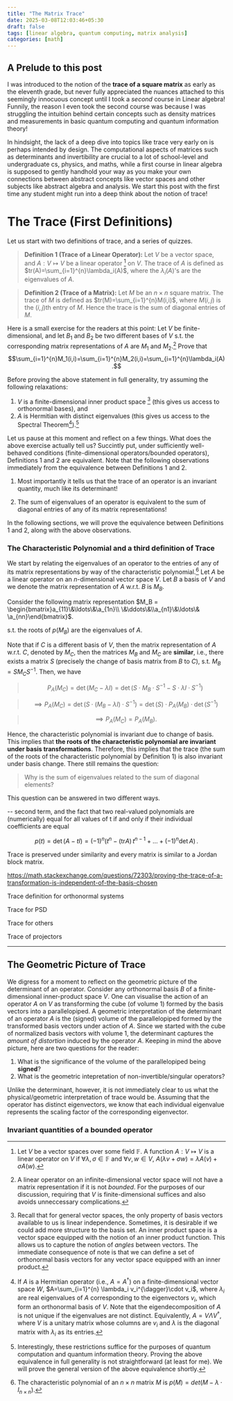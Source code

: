 ```yaml
---
title: "The Matrix Trace"
date: 2025-03-08T12:03:46+05:30
draft: false
tags: [linear algebra, quantum computing, matrix analysis]
categories: [math]
---
```


## A Prelude to this post

I was introduced to the notion of the **trace of a square matrix** as early as the eleventh grade, but never fully appreciated the nuances attached to this seemingly innocuous concept until I took a _second_ course in Linear algebra! Funnily, the reason I even took the second course was because I was struggling the intuition behind certain concepts such as density matrices and measurements in basic quantum computing and quantum information theory!

In hindsight, the lack of a deep dive into topics like trace very early on is perhaps intended by design. The computational aspects of matrices such as determinants and invertibility are crucial to a lot of school-level and undergraduate cs, physics, and maths, while a first course in linear algebra is supposed to gently handhold your way as you make your own connections between abstract concepts like vector spaces and other subjects like abstract algebra and analysis. We start this post with the first time any student might run into a deep think about the notion of trace!

# The Trace (First Definitions)

Let us start with two definitions of trace, and a series of quizzes.

> **Definition 1 (Trace of a Linear Operator):** Let $V$ be a vector space, and $A:V\mapsto V$ be a linear operator [^linmap] on $V$. The trace of $A$ is defined as $tr(A)=\sum_{i=1}^{n}\lambda_i(A)$, where the $\lambda_i(A)$'s are the eigenvalues of $A$.

> **Definition 2 (Trace of a Matrix):** Let $M$ be an $n\times n$ square matrix. The trace of $M$ is defined as $tr(M)=\sum_{i=1}^{n}M(i,i)$, where $M(i,j)$ is the $(i,j)$th entry of $M$. Hence the trace is the sum of diagonal entries of $M$.

Here is a small exercise for the readers at this point: Let $V$ be finite-dimensional, and let $B_1$ and $B_2$ be two different bases of $V$ s.t. the corresponding matrix representations of $A$ are $M_1$ and $M_2$.[^bounded] Prove that $$\sum_{i=1}^{n}M_1(i,i)=\sum_{i=1}^{n}M_2(i,i)=\sum_{i=1}^{n}\lambda_i(A).$$

Before proving the above statement in full generality, try assuming the following relaxations:

1. $V$ is a finite-dimensional inner product space [^innerproduct] (this gives us access to orthonormal bases), and
2. $A$ is Hermitian with distinct eigenvalues (this gives us access to the Spectral Theorem[^spectral]).[^quantum]

Let us pause at this moment and reflect on a few things. What does the above exercise actually tell us? Succintly put, under sufficiently well-behaved conditions (finite-dimensional operators/bounded operators), Definitions 1 and 2 are equivalent. Note that the following observations immediately from the equivalence between Definitions 1 and 2.

1. Most importantly it tells us that the trace of an operator is an invariant quantity, much like its determinant!

2. The sum of eigenvalues of an operator is equivalent to the sum of diagonal entries of any of its matrix representations!

In the following sections, we will prove the equivalence between Definitions 1 and 2, along with the above observations.

### The Characteristic Polynomial and a third definition of Trace

We start by relating the eigenvalues of an operator to the entries of any of its matrix representations by way of the characteristic polynomial.[^charpoly] Let $A$ be a linear operator on an $n$-dimensional vector space $V$. Let $B$ a basis of $V$ and we denote the matrix representation of $A$ w.r.t. $B$ is $M_B$.

Consider the following matrix representation $M_B = \begin{bmatrix}a_{11}\&\ldots\&\a_{1n}\\ \&\ddots\&\\a_{n1}\&\ldots\& \a_{nn}\end{bmatrix}$.

s.t. the roots of $p(M_B)$ are the eigenvalues of $A$.

Note that if $C$ is a different basis of $V$, then the matrix representation of $A$ w.r.t. $C$, denoted by $M_C$, then the matrices $M_B$ and $M_C$ are **similar**, i.e., there exists a matrix $S$ (precisely the change of basis matrix from $B$ to $C$), s.t. $M_B = S M_C S^{-1}$. Then, we have

> $$P_A(M_C) = \det(M_C - \lambda I) = \det(S\cdot M_B\cdot S^{-1} - S\cdot \lambda I\cdot S^{-1})$$

> $$\implies P_A(M_C)= \det(S\cdot (M_B-\lambda I)\cdot S^{-1}) = \det(S)\cdot P_A(M_B)\cdot\det(S^{-1})$$

> $$\implies P_A(M_C)= P_A(M_B).$$

Hence, the characteristic polynomial is invariant due to change of basis. This implies that **the roots of the characteristic polynomial are invariant under basis transformations**. Therefore, this implies that the trace (the sum of the roots of the characteristic polynomial by Definition 1) is also invariant under basis change. There still remains the question:

> Why is the sum of eigenvalues related to the sum of diagonal elements?

This question can be answered in two different ways.

-- second term, and the fact that two real-valued polynomials are (numerically) equal for all values of t if and only if their individual coefficients are equal

$$p(t) = \det(A-tI) = (-1)^n \big(t^n - (\text{tr} A) \,t^{n-1} + \dots + (-1)^n \det A\big)\,.$$

Trace is preserved under similarity and every matrix is similar to a Jordan block matrix.

https://math.stackexchange.com/questions/72303/proving-the-trace-of-a-transformation-is-independent-of-the-basis-chosen

Trace definition for orthonormal systems

Trace for PSD

Trace for others

Trace of projectors

---

## The Geometric Picture of Trace

We digress for a moment to reflect on the geometric picture of the determinant of an operator. Consider any orthonormal basis $B$ of a finite-dimensional inner-product space $V$. One can visualise the action of an operator $A$ on $V$ as transforming the cube (of volume $1$) formed by the basis vectors into a parallelopiped. A geometric interpretation of the determinant of an operator $A$ is the (signed) volume of the parallelopiped formed by the transformed basis vectors under action of $A$. Since we started with the cube of normalized basis vectors with volume $1$, the determinant captures the _amount of distortion_ induced by the operator $A$. Keeping in mind the above picture, here are two questions for the reader:

1. What is the significance of the volume of the parallelopiped being **signed**?
2. What is the geometric intepretation of non-invertible/singular operators?

Unlike the determinant, however, it is not immediately clear to us what the physical/geometric interpretation of trace would be. Assuming that the operator has distinct eigenvectors, we know that each individual eigenvalue represents the scaling factor of the corresponding eigenvector.

### Invariant quantities of a bounded operator

[^linmap]: Let $V$ be a vector spaces over some field $\mathbb{F}$. A function $A:V\mapsto V$ is a linear operator on $V$ if $\forall \lambda,\sigma\in\mathbb{F}$ and $\forall v,w\in V$, $A(\lambda v + \sigma w) = \lambda A(v) + \sigma A(w)$.
[^bounded]: A linear operator on an infinite-dimensional vector space will not have a matrix representation if it is not _bounded_. For the purposes of our discussion, requiring that $V$ is finite-dimensional suffices and also avoids unneccessary complications.
[^spectral]: If $A$ is a Hermitian operator (i.e., $A=A^{\dagger}$) on a finite-dimensional vector space $W$, $A=\sum_{i=1}^{n} \lambda_i v_i^{\dagger}\cdot v_i$, where $\lambda_i$ are real eigenvalues of $A$ corresponding to the eigenvectors $v_i$, which form an orthonormal basis of $V$. Note that the eigendecomposition of $A$ is not unique if the eigenvalues are not distinct. Equivalently, $A=V\Lambda V^{\dagger}$, where $V$ is a unitary matrix whose columns are $v_i$ and $\lambda$ is the diagonal matrix with $\lambda_i$ as its entries.
[^innerproduct]: Recall that for general vector spaces, the only property of basis vectors available to us is linear independence. Sometimes, it is desirable if we could add more structure to the basis set. An inner product space is a vector space equipped with the notion of an inner product function. This allows us to capture the notion of _angles_ between vectors. The immediate consequence of note is that we can define a set of orthonormal basis vectors for any vector space equipped with an inner product.
[^quantum]: Interestingly, these restrictions suffice for the purposes of quantum computation and quantum information theory. Proving the above equivalence in full generality is not straightforward (at least for me). We will prove the general version of the above equivalence shortly.
[^charpoly]: The characteristic polynomial of an $n\times n$ matrix $M$ is $p(M) = det(M - \lambda\cdot I_{n\times n})$.
